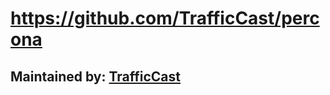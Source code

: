 # https://github.com/TrafficCast/percona

## Maintained by: [TrafficCast](https://github.com/TrafficCast/percona)